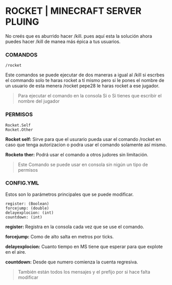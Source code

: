 # ROCKET | MINECRAFT SERVER PLUING
No creés que es aburrido hacer /kill. pues aquí esta la solución ahora puedes hacer /kill de manea más épica a tus usuarios.

### COMANDOS

```
/rocket
```
Este comandos se puede ejecutar de dos maneras a igual al /kill si escrbes el commando solo te haras rocket a tí mismo pero si le pones el nombre de un usuario de esta menera /rocket pepe28 le haras rocket a ese jugador.

>Para ejecutar el comando en la consola Si o Si tienes que escribir el nombre del jugador

### PERMISOS

```
Rocket.Self
Rocket.Other
```
**Rocket self:** Sirve para que el usurario pueda usar el comando /rocket en caso que tenga autorizacion o podra usar el comando solamente así mismo.

**Rocketo ther:** Podrá usar el comando a otros judores sin limitación.

>Este Comando se puede usar en consola sin nigún un tipo de permisos

### CONFIG.YML

Estos son lo parámetros principales que se puede modificar.
```
register: (Boolean)
forcejump: (double)
delayexplocion: (int)
countdown: (int)
```
**register:** Registra en la consola cada vez que se use el comando.

**forcejump:** Como de alto salta en metros por ticks.

**delayexplocion:** Cuanto tiempo en MS tiene que esperar para que explote en el aire.

**countdown:** Desde que numero comienza la cuenta regresiva.

>También están todos los mensajes y el prefijo por si hace falta modificar
